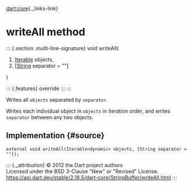 [dart:core](../../dart-core/dart-core-library){._links-link}

writeAll method
===============

::: {.section .multi-line-signature}
void writeAll(

1.  [Iterable](../iterable-class) objects,
2.  \[[String](../string-class) separator = \"\"\]

)

::: {.features}
override
:::
:::

Writes all `objects` separated by `separator`.

Writes each individual object in `objects` in iteration order, and
writes `separator` between any two objects.

Implementation {#source}
--------------

``` {.language-dart data-language="dart"}
external void writeAll(Iterable<dynamic> objects, [String separator = ""]);
```

::: {._attribution}
© 2012 the Dart project authors\
Licensed under the BSD 3-Clause \"New\" or \"Revised\" License.\
<https://api.dart.dev/stable/2.18.5/dart-core/StringBuffer/writeAll.html>
:::

